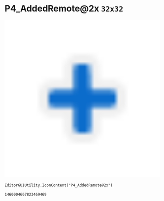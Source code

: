 # P4_AddedRemote@2x `32x32`
<img src="/img/P4_AddedRemote@2x.png" width=512 height=512>

``` CSharp
EditorGUIUtility.IconContent("P4_AddedRemote@2x")
```
```
1460004667823469469
```
